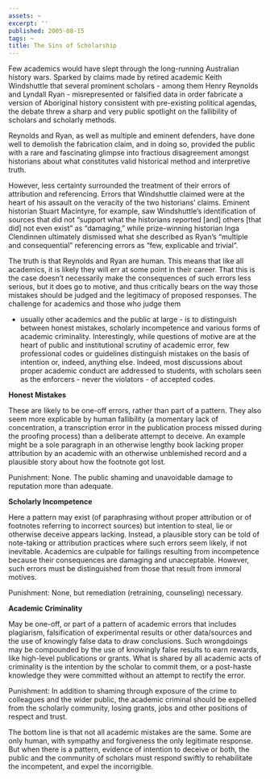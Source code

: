 ```yaml
---
assets: ~
excerpt: ''
published: 2005-08-15
tags: ~
title: The Sins of Scholarship
---
```

Few academics would have slept through the long-running Australian
history wars. Sparked by claims made by retired academic Keith
Windshuttle that several prominent scholars - among them Henry Reynolds
and Lyndall Ryan - misrepresented or falsified data in order fabricate a
version of Aboriginal history consistent with pre-existing political
agendas, the debate threw a sharp and very public spotlight on the
fallibility of scholars and scholarly methods.

Reynolds and Ryan, as well as multiple and eminent defenders, have done
well to demolish the fabrication claim, and in doing so, provided the
public with a rare and fascinating glimpse into fractious disagreement
amongst historians about what constitutes valid historical method and
interpretive truth.

However, less certainty surrounded the treatment of their errors of
attribution and referencing. Errors that Windshuttle claimed were at the
heart of his assault on the veracity of the two historians’ claims.
Eminent historian Stuart Macintyre, for example, saw Windshuttle’s
identification of sources that did not “support what the historians
reported [and] others [that did] not even exist” as “damaging,” while
prize-winning historian Inga Clendinnen ultimately dismissed what she
described as Ryan’s “multiple and consequential” referencing errors as
“few, explicable and trivial”.

The truth is that Reynolds and Ryan are human. This means that like all
academics, it is likely they will err at some point in their career.
That this is the case doesn’t necessarily make the consequences of such
errors less serious, but it does go to motive, and thus critically bears
on the way those mistakes should be judged and the legitimacy of
proposed responses. The challenge for academics and those who judge them
- usually other academics and the public at large - is to distinguish
between honest mistakes, scholarly incompetence and various forms of
academic criminality. Interestingly, while questions of motive are at
the heart of public and institutional scrutiny of academic error, few
professional codes or guidelines distinguish mistakes on the basis of
intention or, indeed, anything else. Indeed, most discussions about
proper academic conduct are addressed to students, with scholars seen as
the enforcers - never the violators - of accepted codes.

**Honest Mistakes**

These are likely to be one-off errors, rather than part of a pattern.
They also seem more explicable by human fallibility (a momentary lack of
concentration, a transcription error in the publication process missed
during the proofing process) than a deliberate attempt to deceive. An
example might be a sole paragraph in an otherwise lengthy book lacking
proper attribution by an academic with an otherwise unblemished record
and a plausible story about how the footnote got lost.

Punishment: None. The public shaming and unavoidable damage to
reputation more than adequate.

**Scholarly Incompetence**

Here a pattern may exist (of paraphrasing without proper attribution or
of footnotes referring to incorrect sources) but intention to steal, lie
or otherwise deceive appears lacking. Instead, a plausible story can be
told of note-taking or attribution practices where such errors seem
likely, if not inevitable. Academics are culpable for failings resulting
from incompetence because their consequences are damaging and
unacceptable. However, such errors must be distinguished from those that
result from immoral motives.

Punishment: None, but remediation (retraining, counseling) necessary.

**Academic Criminality**

May be one-off, or part of a pattern of academic errors that includes
plagiarism, falsification of experimental results or other data/sources
and the use of knowingly false data to draw conclusions. Such
wrongdoings may be compounded by the use of knowingly false results to
earn rewards, like high-level publications or grants. What is shared by
all academic acts of criminality is the intention by the scholar to
commit them, or a post-haste knowledge they were committed without an
attempt to rectify the error.

Punishment: In addition to shaming through exposure of the crime to
colleagues and the wider public, the academic criminal should be
expelled from the scholarly community, losing grants, jobs and other
positions of respect and trust.

The bottom line is that not all academic mistakes are the same. Some are
only human, with sympathy and forgiveness the only legitimate response.
But when there is a pattern, evidence of intention to deceive or both,
the public and the community of scholars must respond swiftly to
rehabilitate the incompetent, and expel the incorrigible.